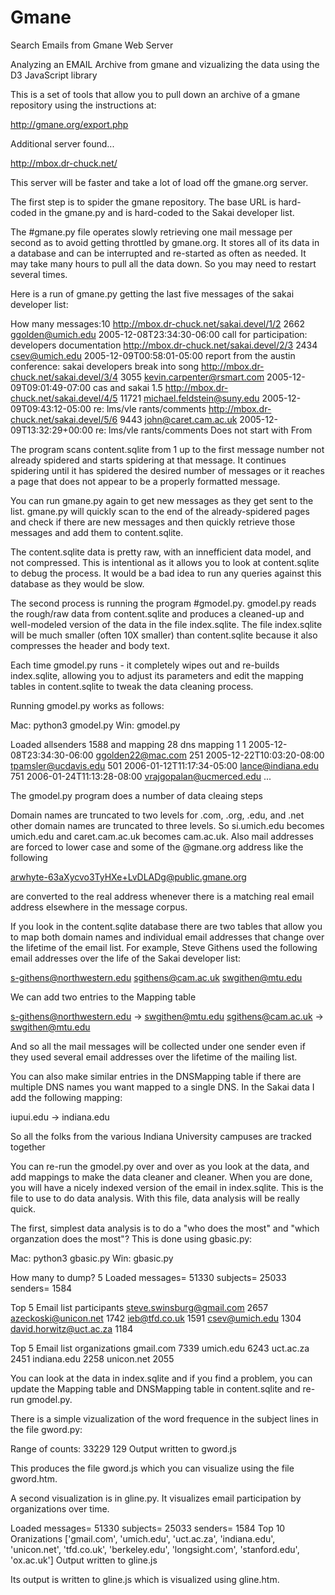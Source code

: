 # Gmane
Search Emails from Gmane Web Server

Analyzing an EMAIL Archive from gmane and vizualizing the data
using the D3 JavaScript library

This is a set of tools that allow you to pull down an archive
of a gmane repository using the instructions at:

http://gmane.org/export.php

Additional server found...

http://mbox.dr-chuck.net/

This server will be faster and take a lot of load off the 
gmane.org server.

The first step is to spider the gmane repository.  The base URL 
is hard-coded in the gmane.py and is hard-coded to the Sakai
developer list.  

The #gmane.py file operates slowly retrieving one mail message per second 
as to avoid getting throttled by gmane.org.   It stores all of
its data in a database and can be interrupted and re-started 
as often as needed.   It may take many hours to pull all the data
down.  So you may need to restart several times.

Here is a run of gmane.py getting the last five messages of the
sakai developer list:

How many messages:10
http://mbox.dr-chuck.net/sakai.devel/1/2 2662
    ggolden@umich.edu 2005-12-08T23:34:30-06:00 call for participation: developers documentation
http://mbox.dr-chuck.net/sakai.devel/2/3 2434
    csev@umich.edu 2005-12-09T00:58:01-05:00 report from the austin conference:  sakai developers break into song
http://mbox.dr-chuck.net/sakai.devel/3/4 3055
    kevin.carpenter@rsmart.com 2005-12-09T09:01:49-07:00 cas and sakai 1.5
http://mbox.dr-chuck.net/sakai.devel/4/5 11721
    michael.feldstein@suny.edu 2005-12-09T09:43:12-05:00 re: lms/vle rants/comments
http://mbox.dr-chuck.net/sakai.devel/5/6 9443
    john@caret.cam.ac.uk 2005-12-09T13:32:29+00:00 re: lms/vle rants/comments
Does not start with From 

The program scans content.sqlite from 1 up to the first message number not
already spidered and starts spidering at that message.  It continues spidering
until it has spidered the desired number of messages or it reaches a page
that does not appear to be a properly formatted message.

You can run gmane.py again to get new messages as they get sent to the
list.  gmane.py will quickly scan to the end of the already-spidered pages and check 
if there are new messages and then quickly retrieve those messages and add them 
to content.sqlite.

The content.sqlite data is pretty raw, with an innefficient data model, and not compressed.
This is intentional as it allows you to look at content.sqlite to debug the process.
It would be a bad idea to run any queries against this database as they would be 
slow.

The second process is running the program #gmodel.py.  gmodel.py reads the rough/raw 
data from content.sqlite and produces a cleaned-up and well-modeled version of the 
data in the file index.sqlite.  The file index.sqlite will be much smaller (often 10X
smaller) than content.sqlite because it also compresses the header and body text.

Each time gmodel.py runs - it completely wipes out and re-builds index.sqlite, allowing
you to adjust its parameters and edit the mapping tables in content.sqlite to tweak the 
data cleaning process.

Running gmodel.py works as follows:

Mac: python3 gmodel.py
Win: gmodel.py

Loaded allsenders 1588 and mapping 28 dns mapping 1
1 2005-12-08T23:34:30-06:00 ggolden22@mac.com
251 2005-12-22T10:03:20-08:00 tpamsler@ucdavis.edu
501 2006-01-12T11:17:34-05:00 lance@indiana.edu
751 2006-01-24T11:13:28-08:00 vrajgopalan@ucmerced.edu
...

The gmodel.py program does a number of data cleaing steps

Domain names are truncated to two levels for .com, .org, .edu, and .net 
other domain names are truncated to three levels.  So si.umich.edu becomes
umich.edu and caret.cam.ac.uk becomes cam.ac.uk.   Also mail addresses are
forced to lower case and some of the @gmane.org address like the following

   arwhyte-63aXycvo3TyHXe+LvDLADg@public.gmane.org

are converted to the real address whenever there is a matching real email
address elsewhere in the message corpus.

If you look in the content.sqlite database there are two tables that allow
you to map both domain names and individual email addresses that change over 
the lifetime of the email list.  For example, Steve Githens used the following
email addresses over the life of the Sakai developer list:

s-githens@northwestern.edu
sgithens@cam.ac.uk
swgithen@mtu.edu

We can add two entries to the Mapping table

s-githens@northwestern.edu ->  swgithen@mtu.edu
sgithens@cam.ac.uk -> swgithen@mtu.edu

And so all the mail messages will be collected under one sender even if 
they used several email addresses over the lifetime of the mailing list.

You can also make similar entries in the DNSMapping table if there are multiple
DNS names you want mapped to a single DNS.  In the Sakai data I add the following
mapping:

iupui.edu -> indiana.edu

So all the folks from the various Indiana University campuses are tracked together

You can re-run the gmodel.py over and over as you look at the data, and add mappings
to make the data cleaner and cleaner.   When you are done, you will have a nicely
indexed version of the email in index.sqlite.   This is the file to use to do data
analysis.   With this file, data analysis will be really quick.

The first, simplest data analysis is to do a "who does the most" and "which 
organzation does the most"?  This is done using gbasic.py:

Mac: python3 gbasic.py 
Win: gbasic.py 

How many to dump? 5
Loaded messages= 51330 subjects= 25033 senders= 1584

Top 5 Email list participants
steve.swinsburg@gmail.com 2657
azeckoski@unicon.net 1742
ieb@tfd.co.uk 1591
csev@umich.edu 1304
david.horwitz@uct.ac.za 1184

Top 5 Email list organizations
gmail.com 7339
umich.edu 6243
uct.ac.za 2451
indiana.edu 2258
unicon.net 2055

You can look at the data in index.sqlite and if you find a problem, you 
can update the Mapping table and DNSMapping table in content.sqlite and
re-run gmodel.py.

There is a simple vizualization of the word frequence in the subject lines
in the file gword.py:

Range of counts: 33229 129
Output written to gword.js

This produces the file gword.js which you can visualize using the file 
gword.htm.

A second visualization is in gline.py.  It visualizes email participation by 
organizations over time.

Loaded messages= 51330 subjects= 25033 senders= 1584
Top 10 Oranizations
['gmail.com', 'umich.edu', 'uct.ac.za', 'indiana.edu', 'unicon.net', 'tfd.co.uk', 'berkeley.edu', 'longsight.com', 'stanford.edu', 'ox.ac.uk']
Output written to gline.js

Its output is written to gline.js which is visualized using gline.htm.
